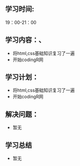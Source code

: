 ## 学习时间:
19：00-21：00
## 学习内容：、
* 将html,css基础知识复习了一遍
* 开始codingR网
## 学习计划：
* 将html,css基础知识复习了一遍
* 开始codingR网
## 解决问题：
* 暂无
## 学习总结
* 暂无
